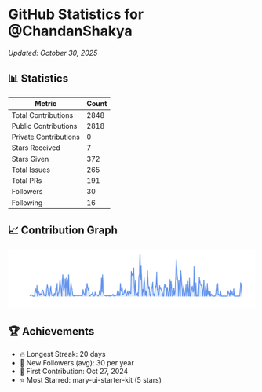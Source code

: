# GitHub Statistics for @ChandanShakya
*Updated: October 30, 2025*

## 📊 Statistics
| Metric | Count |
|--------|--------|
| Total Contributions | 2848 |
| Public Contributions | 2818 |
| Private Contributions | 0 |
| Stars Received | 7 |
| Stars Given | 372 |
| Total Issues | 265 |
| Total PRs | 191 |
| Followers | 30 |
| Following | 16 |

## 📈 Contribution Graph

![Contribution Graph](./contribution_graph.png)

## 🏆 Achievements

- 🔥 Longest Streak: 20 days
- 👥 New Followers (avg): 30 per year
- 📅 First Contribution: Oct 27, 2024
- ⭐ Most Starred: mary-ui-starter-kit (5 stars)
